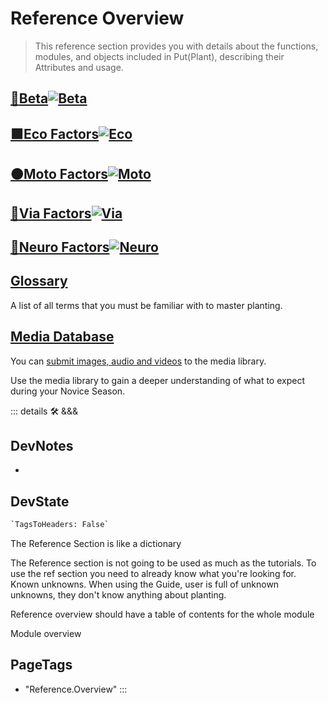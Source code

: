 
# Reference Overview

> This reference section provides you with details about the functions, modules, and objects included in Put(Plant), describing their Attributes and usage.

## [<beta>**🔷____Beta____**</beta>![Beta](/Beta/Beta_Icon.png)](/reference/Beta/WhatBeta)

## [<eco>**🟩____Eco Factors____**</eco>![Eco](/Eco/Eco_Icon.png)](/reference/Eco/EcoOverview)

## [<moto>**🟠____Moto Factors____**</moto>![Moto](/Moto/Moto_Icon.png)](/reference/Moto/MotoOverview)

## [<via>**🔻____Via Factors____**</via>![Via](/Via/Via_Icon.png)](/reference/Via/ViaOverview)

## [<neuro>**💜____Neuro Factors____**</neuro>![Neuro](/Neuro/Neuro_Icon.png)](/reference/Neuro/NeuroOverview)

## [Glossary](/reference/glossary/Glossary)

A list of all terms that you must be familiar with to master planting.

## [Media Database](/reference/media/Overview)

You can [submit images, audio and videos](/dev/Contribute) to the media library.

Use the media library to gain a deeper understanding of what to expect during your Novice Season.

::: details 🛠 <dev>&&&</dev>

## DevNotes

-

## DevState

```py
`TagsToHeaders: False`
```

The Reference Section is like a dictionary

The Reference section is not going to be used as much as the tutorials. To use the ref section you need to already know what you're looking for. Known unknowns. When using the Guide, user is full of unknown unknowns, they don't know anything about planting.

Reference overview should have a table of contents for the whole module

Module overview
<h2>PageTags</h2>

- "Reference.Overview"
:::

